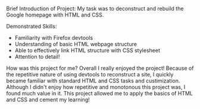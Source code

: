 Brief Introduction of Project:
    My task was to deconstruct and rebuild the Google homepage with HTML and CSS.

Demonstrated Skills:
- Familiarity with Firefox devtools
- Understanding of basic HTML webpage structure
- Able to effectively link HTML structure with CSS stylesheet
- Attention to detail!

How was this project for me?
    Overall I really enjoyed the project! Because of the repetitive nature of using devtools to reconstruct a site, I quickly became familiar with standard HTML and CSS tasks and custimization. Although I didn't enjoy how repetitive and monotonous this project was, I found much value in it. This project allowed me to apply the basics of HTML and CSS and cement my learning!

